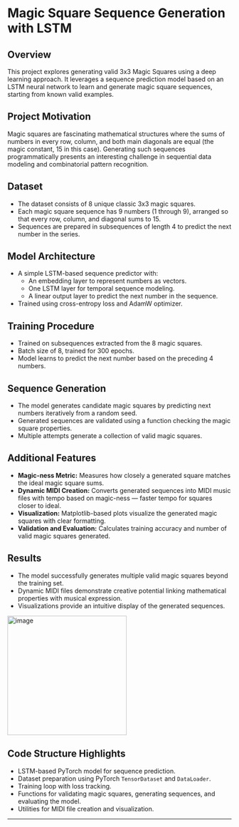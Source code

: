 # Magic Square Sequence Generation with LSTM

## Overview

This project explores generating valid 3x3 Magic Squares using a deep learning approach. It leverages a sequence prediction model based on an LSTM neural network to learn and generate magic square sequences, starting from known valid examples.

## Project Motivation

Magic squares are fascinating mathematical structures where the sums of numbers in every row, column, and both main diagonals are equal (the magic constant, 15 in this case). Generating such sequences programmatically presents an interesting challenge in sequential data modeling and combinatorial pattern recognition.

## Dataset

- The dataset consists of 8 unique classic 3x3 magic squares.
- Each magic square sequence has 9 numbers (1 through 9), arranged so that every row, column, and diagonal sums to 15.
- Sequences are prepared in subsequences of length 4 to predict the next number in the series.

## Model Architecture

- A simple LSTM-based sequence predictor with:
  - An embedding layer to represent numbers as vectors.
  - One LSTM layer for temporal sequence modeling.
  - A linear output layer to predict the next number in the sequence.
- Trained using cross-entropy loss and AdamW optimizer.

## Training Procedure

- Trained on subsequences extracted from the 8 magic squares.
- Batch size of 8, trained for 300 epochs.
- Model learns to predict the next number based on the preceding 4 numbers.

## Sequence Generation

- The model generates candidate magic squares by predicting next numbers iteratively from a random seed.
- Generated sequences are validated using a function checking the magic square properties.
- Multiple attempts generate a collection of valid magic squares.

## Additional Features

- **Magic-ness Metric:** Measures how closely a generated square matches the ideal magic square sums.
- **Dynamic MIDI Creation:** Converts generated sequences into MIDI music files with tempo based on magic-ness — faster tempo for squares closer to ideal.
- **Visualization:** Matplotlib-based plots visualize the generated magic squares with clear formatting.
- **Validation and Evaluation:** Calculates training accuracy and number of valid magic squares generated.

## Results

- The model successfully generates multiple valid magic squares beyond the training set.
- Dynamic MIDI files demonstrate creative potential linking mathematical properties with musical expression.
- Visualizations provide an intuitive display of the generated sequences.

<img width="268" alt="image" src="https://github.com/user-attachments/assets/acf34f5d-007d-47db-842e-22c6bdc5fa39" />


## Code Structure Highlights

- LSTM-based PyTorch model for sequence prediction.
- Dataset preparation using PyTorch `TensorDataset` and `DataLoader`.
- Training loop with loss tracking.
- Functions for validating magic squares, generating sequences, and evaluating the model.
- Utilities for MIDI file creation and visualization.

---

